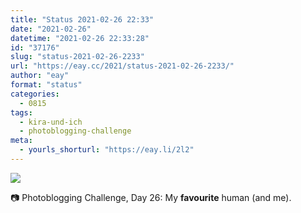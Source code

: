 ```yaml
---
title: "Status 2021-02-26 22:33"
date: "2021-02-26"
datetime: "2021-02-26 22:33:28"
id: "37176"
slug: "status-2021-02-26-2233"
url: "https://eay.cc/2021/status-2021-02-26-2233/"
author: "eay"
format: "status"
categories:
  - 0815
tags:
  - kira-und-ich
  - photoblogging-challenge
meta:
  - yourls_shorturl: "https://eay.li/2l2"
---
```


![](https://eay.cc/uploads/2021/mb-26-favourite.jpg)

📷 Photoblogging Challenge, Day 26: My **favourite** human (and me).
